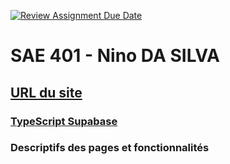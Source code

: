 [![Review Assignment Due Date](https://classroom.github.com/assets/deadline-readme-button-24ddc0f5d75046c5622901739e7c5dd533143b0c8e959d652212380cedb1ea36.svg)](https://classroom.github.com/a/DLDyybNZ)

# SAE 401 - Nino DA SILVA

## [URL du site](https://sae401-nino-dasilva.netlify.app/)

### [TypeScript Supabase]()

### Descriptifs des pages et fonctionnalités